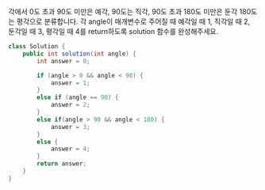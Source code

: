 각에서 0도 초과 90도 미만은 예각, 90도는 직각, 90도 초과 180도 미만은 둔각 180도는 평각으로 분류합니다. 각 angle이 매개변수로 주어질 때 예각일 때 1, 직각일 때 2, 둔각일 때 3, 평각일 때 4를 return하도록 solution 함수를 완성해주세요.


```java
class Solution {
    public int solution(int angle) {
        int answer = 0;

        if (angle > 0 && angle < 90) {
            answer = 1;
        }
        else if (angle == 90) {
            answer = 2;
        }
        else if(angle > 90 && angle < 180) {
            answer = 3;
        }
        else {
            answer = 4;
        }
        return answer;
    }
}
```
